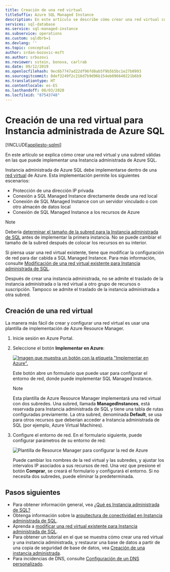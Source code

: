 ```yaml
---
title: Creación de una red virtual
titleSuffix: Azure SQL Managed Instance
description: En este artículo se describe cómo crear una red virtual configurada para admitir la implementación de Azure SQL Managed Instance.
services: sql-database
ms.service: sql-managed-instance
ms.subservice: operations
ms.custom: sqldbrb=1
ms.devlang: ''
ms.topic: conceptual
author: srdan-bozovic-msft
ms.author: srbozovi
ms.reviewer: sstein, bonova, carlrab
ms.date: 09/12/2019
ms.openlocfilehash: 9ec6b7747ad22df96fd8ab5f9b5b5bc1e27b0993
ms.sourcegitcommit: 8def3249f2c216d7b9d96b154eb096640221b6b9
ms.translationtype: HT
ms.contentlocale: es-ES
ms.lasthandoff: 08/03/2020
ms.locfileid: "87543748"
---
```

# <a name="create-a-virtual-network-for-azure-sql-managed-instance"></a>Creación de una red virtual para Instancia administrada de Azure SQL
[!INCLUDE[appliesto-sqlmi](../includes/appliesto-sqlmi.md)]

En este artículo se explica cómo crear una red virtual y una subred válidas en las que puede implementar una Instancia administrada de Azure SQL.

Instancia administrada de Azure SQL debe implementarse dentro de una [red virtual](../../virtual-network/virtual-networks-overview.md) de Azure. Esta implementación permite los siguientes escenarios:

- Protección de una dirección IP privada
- Conexión a SQL Managed Instance directamente desde una red local
- Conexión de SQL Managed Instance con un servidor vinculado o con otro almacén de datos local
- Conexión de SQL Managed Instance a los recursos de Azure  

> [!NOTE]
> Debería [determinar el tamaño de la subred para la Instancia administrada de SQL](vnet-subnet-determine-size.md) antes de implementar la primera instancia. No se puede cambiar el tamaño de la subred después de colocar los recursos en su interior.
>
> Si piensa usar una red virtual existente, tiene que modificar la configuración de red para dar cabida a SQL Managed Instance. Para más información, consulte [Modificación de una red virtual existente para Instancia administrada de SQL](vnet-existing-add-subnet.md).
>
> Después de crear una instancia administrada, no se admite el traslado de la instancia administrada o la red virtual a otro grupo de recursos o suscripción.  Tampoco se admite el traslado de la instancia administrada a otra subred.
>

## <a name="create-a-virtual-network"></a>Creación de una red virtual

La manera más fácil de crear y configurar una red virtual es usar una plantilla de implementación de Azure Resource Manager.

1. Inicie sesión en Azure Portal.

2. Seleccione el botón **Implementar en Azure**:

   [![Imagen que muestra un botón con la etiqueta "Implementar en Azure".](https://azuredeploy.net/deploybutton.png)](https://portal.azure.com/#create/Microsoft.Template/uri/https%3A%2F%2Fraw.githubusercontent.com%2FAzure%2Fazure-quickstart-templates%2Fmaster%2F101-sql-managed-instance-azure-environment%2Fazuredeploy.json)

   Este botón abre un formulario que puede usar para configurar el entorno de red, donde puede implementar SQL Managed Instance.

   > [!Note]
   > Esta plantilla de Azure Resource Manager implementará una red virtual con dos subredes. Una subred, llamada **ManagedInstances**, está reservada para Instancia administrada de SQL y tiene una tabla de rutas configuradas previamente. La otra subred, denominada **Default**, se usa para otros recursos que deberían acceder a Instancia administrada de SQL (por ejemplo, Azure Virtual Machines).

3. Configure el entorno de red. En el formulario siguiente, puede configurar parámetros de su entorno de red:

   ![Plantilla de Resource Manager para configurar la red de Azure](./media/virtual-network-subnet-create-arm-template/create-mi-network-arm.png)

   Puede cambiar los nombres de la red virtual y las subredes, y ajustar los intervalos IP asociados a sus recursos de red. Una vez que presione el botón **Comprar**, se creará el formulario y configurará el entorno. Si no necesita dos subredes, puede eliminar la predeterminada.

## <a name="next-steps"></a>Pasos siguientes

- Para obtener información general, vea [¿Qué es Instancia administrada de SQL?](sql-managed-instance-paas-overview.md)
- Obtenga información sobre la [arquitectura de conectividad en Instancia administrada de SQL](connectivity-architecture-overview.md).
- Aprenda a [modificar una red virtual existente para Instancia administrada de SQL](vnet-existing-add-subnet.md).
- Para obtener un tutorial en el que se muestra cómo crear una red virtual y una instancia administrada, y restaurar una base de datos a partir de una copia de seguridad de base de datos, vea [Creación de una instancia administrada](instance-create-quickstart.md).
- Para incidencias de DNS, consulte [Configuración de un DNS personalizado](custom-dns-configure.md).
